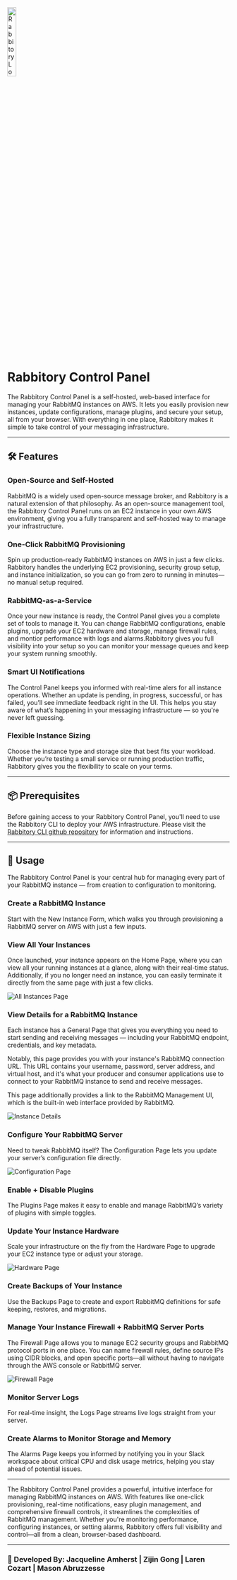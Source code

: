 <a name="top">
<img src="https://raw.githubusercontent.com/Rabbitory/rabbitory_control_panel/main/assets/rabbitory-logo.png" alt="Rabbitory Logo" width="20%"/>
</a>

# Rabbitory Control Panel

The Rabbitory Control Panel is a self-hosted, web-based interface for managing your RabbitMQ instances on AWS. It lets you easily provision new instances, update configurations, manage plugins, and secure your setup, all from your browser. With everything in one place, Rabbitory makes it simple to take control of your messaging infrastructure.

---

## 🛠 Features

### Open-Source and Self-Hosted

RabbitMQ is a widely used open-source message broker, and Rabbitory is a natural extension of that philosophy. As an open-source management tool, the Rabbitory Control Panel runs on an EC2 instance in your own AWS environment, giving you a fully transparent and self-hosted way to manage your infrastructure.

### One-Click RabbitMQ Provisioning

Spin up production-ready RabbitMQ instances on AWS in just a few clicks. Rabbitory handles the underlying EC2 provisioning, security group setup, and instance initialization, so you can go from zero to running in minutes—no manual setup required.

### RabbitMQ-as-a-Service

Once your new instance is ready, the Control Panel gives you a complete set of tools to manage it. You can change RabbitMQ configurations, enable plugins, upgrade your EC2 hardware and storage, manage firewall rules, and montior performance with logs and alarms.Rabbitory gives you full visibility into your setup so you can monitor your message queues and keep your system running smoothly.

### Smart UI Notifications

The Control Panel keeps you informed with real-time alers for all instance operations. Whether an update is pending, in progress, successful, or has failed, you’ll see immediate feedback right in the UI. This helps you stay aware of what’s happening in your messaging infrastructure — so you're never left guessing.

### Flexible Instance Sizing

Choose the instance type and storage size that best fits your workload. Whether you’re testing a small service or running production traffic, Rabbitory gives you the flexibility to scale on your terms.

---

## 📦 Prerequisites

Before gaining access to your Rabbitory Control Panel, you'll need to use the Rabbitory CLI to deploy your AWS infrastructure. Please visit the [Rabbitory CLI github repository](https://github.com/Rabbitory/rabbitory_cli) for information and instructions.

---

## 🐰 Usage

The Rabbitory Control Panel is your central hub for managing every part of your RabbitMQ instance — from creation to configuration to monitoring.

### Create a RabbitMQ Instance

Start with the New Instance Form, which walks you through provisioning a RabbitMQ server on AWS with just a few inputs.

### View All Your Instances

Once launched, your instance appears on the Home Page, where you can view all your running instances at a glance, along with their real-time status. Additionally, if you no longer need an instance, you can easily terminate it directly from the same page with just a few clicks.

<p>
<img src="https://raw.githubusercontent.com/Rabbitory/rabbitory_control_panel/main/assets/instances-page" alt="All Instances Page"/>
</p>

### View Details for a RabbitMQ Instance

Each instance has a General Page that gives you everything you need to start sending and receiving messages — including your RabbitMQ endpoint, credentials, and key metadata.

Notably, this page provides you with your instance's RabbitMQ connection URL. This URL contains your username, password, server address, and virtual host, and it's what your producer and consumer applications use to connect to your RabbitMQ instance to send and receive messages.

This page additionally provides a link to the RabbitMQ Management UI, which is the built-in web interface provided by RabbitMQ.

<p>
<img src="https://raw.githubusercontent.com/Rabbitory/rabbitory_control_panel/main/assets/instance-details" alt="Instance Details"/>
</p>

### Configure Your RabbitMQ Server

Need to tweak RabbitMQ itself? The Configuration Page lets you update your server’s configuration file directly.

<p>
<img src="https://raw.githubusercontent.com/Rabbitory/rabbitory_control_panel/main/assets/config-page.png" alt="Configuration Page"/>
</p>

### Enable + Disable Plugins

The Plugins Page makes it easy to enable and manage RabbitMQ’s variety of plugins with simple toggles.

### Update Your Instance Hardware

Scale your infrastructure on the fly from the Hardware Page to upgrade your EC2 instance type or adjust your storage.

<p>
<img src="https://raw.githubusercontent.com/Rabbitory/rabbitory_control_panel/main/assets/hardware-page.png" alt="Hardware Page"/>
</p>

### Create Backups of Your Instance

Use the Backups Page to create and export RabbitMQ definitions for safe keeping, restores, and migrations.

### Manage Your Instance Firewall + RabbitMQ Server Ports

The Firewall Page allows you to manage EC2 security groups and RabbitMQ protocol ports in one place. You can name firewall rules, define source IPs using CIDR blocks, and open specific ports—all without having to navigate through the AWS console or RabbitMQ server.

<p>
<img src="https://raw.githubusercontent.com/Rabbitory/rabbitory_control_panel/main/assets/firewall-page.png" alt="Firewall Page"/>
</p>

### Monitor Server Logs

For real-time insight, the Logs Page streams live logs straight from your server.

### Create Alarms to Monitor Storage and Memory

The Alarms Page keeps you informed by notifying you in your Slack workspace about critical CPU and disk usage metrics, helping you stay ahead of potential issues.

---

The Rabbitory Control Panel provides a powerful, intuitive interface for managing RabbitMQ instances on AWS. With features like one-click provisioning, real-time notifications, easy plugin management, and comprehensive firewall controls, it streamlines the complexities of RabbitMQ management. Whether you're monitoring performance, configuring instances, or setting alarms, Rabbitory offers full visibility and control—all from a clean, browser-based dashboard.

---

### 🤝 Developed By: Jacqueline Amherst | Zijin Gong | Laren Cozart | Mason Abruzzesse
